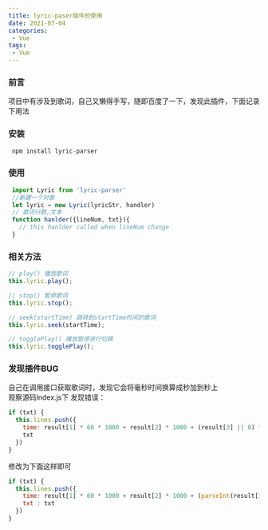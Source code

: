 ```yaml
---
title: lyric-paser插件的使用
date: 2021-07-04
categories:
 - Vue
tags:
 - Vue
---
```


<!--more-->

### 前言  
项目中有涉及到歌词，自己又懒得手写，随即百度了一下，发现此插件，下面记录下用法  

### 安装  
```js
 npm install lyric-parser
```

### 使用  
```js
 import Lyric from 'lyric-parser'
 //新建一个对象
 let lyric = new Lyric(lyricStr, handler)
 // 歌词行数,文本
 function hanlder({lineNum, txt}){
   // this hanlder called when lineNum change
 }
```

### 相关方法  
```js
// play() 播放歌词
this.lyric.play();

// stop() 暂停歌词
this.lyric.stop();

// seek(startTime) 跳转到startTime时间的歌词  
this.lyric.seek(startTime);

// togglePlay() 播放暂停进行切换
this.lyric.togglePlay();
```

### 发现插件BUG  
自己在调用接口获取歌词时，发现它会将毫秒时间换算成秒加到秒上  
观察源码Index.js下 发现错误：  
```js
if (txt) {
  this.lines.push({
    time: result[1] * 60 * 1000 + result[2] * 1000 + (result[3] || 0) * 10,
    txt
  })
}
```
修改为下面这样即可  
```js
if (txt) {
  this.lines.push({
    time: result[1] * 60 * 1000 + result[2] * 1000 + (parseInt(result[3]) || 0) ,
    txt : txt
  })
}
```